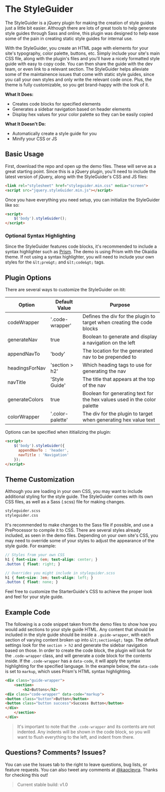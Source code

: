 # The StyleGuider
The StyleGuider is a jQuery plugin for making the creation of style guides just a little bit easier. Although there are lots of great tools to help generate style guides through Sass and online, this plugin was designed to help ease some of the pain in creating static style guides for internal use.

With the StyleGuider, you create an HTML page with elements for your site's typography, color palette, buttons, etc. Simply include your site's main CSS file, along with the plugin's files and you'll have a nicely formatted style guide with easy to copy code. You can then share the guide with the dev team, or even link to a relevant section. The StyleGuider helps alleviate some of the maintainence issues that come with static style guides, since you call your own styles and only write the relevant code once. Plus, the theme is fully customizable, so you get brand-happy with the look of it.

**What It Does:**
- Creates code blocks for specified elements
- Generates a sidebar navigation based on header elements
- Display hex values for your color palette so they can be easily copied

**What It Doesn't Do:**
- Automatically create a style guide for you
- Minify your CSS or JS

## Basic Usage
First, download the repo and open up the demo files. These will serve as a great starting point. Since this is a jQuery plugin, you'll need to include the latest version of jQuery, along with the StyleGuider's CSS and JS files:

```html
<link rel="stylesheet" href="styleguider.min.css" media="screen">
<script src="jquery.styleGuider.min.js"></script>
```

Once you have everything you need setup, you can initialize the StyleGuider like so:
```html
<script>
    $('body').styleGuider();
</script>
```

### Optional Syntax Highlighting
Since the StyleGuider features code blocks, it's recommended to include a syntax highlighter such as [Prism](http://prismjs.com/). The demo is using Prism with the Okaidia theme. If not using a syntax highlighter, you will need to include your own styles for the `&lt;pre&gt;` and `&lt;code&gt;` tags.

## Plugin Options
There are several ways to customize the StyleGuider on itit:

| Option  | Default Value | Purpose |
| ------------- | ------------- | ------------- |
| codeWrapper  | '.code-wrapper'  | Defines the div for the plugin to target when creating the code blocks |
| generateNav  | true  | Boolean to generate and display a navigation on the left |
| appendNavTo | 'body' | The location for the generated nav to be prepended to |
| headingsForNav | 'section > h2' | Which heading tags to use for generating the nav |
| navTitle | 'Style Guide' | The title that appears at the top of the nav |
| generateColors | true | Boolean for generating text for the hex values used in the color palette |
| colorWrapper | '.color-palette' |  The div for the plugin to target when generating hex value text |

Options can be specified when ititializing the plugin:

```html
<script>
    $('body').styleGuider({
      appendNavTo : 'header',
      navTitle : 'Navigation'
    });
</script>
```

## Theme Customization
Although you are loading in your own CSS, you may want to include additional styling for the style guide. The StyleGuider comes with its own CSS files, as well as a Sass (.scss) file for making changes. 

```html
styleguider.scss
styleguider.css
```

It's recommended to make changes to the Sass file if possible, and use a PreProcessor to compile it to CSS.
There are several styles already included, as seen in the demo files. Depending on your own site's CSS, you may need to override some of your styles to adjust the appearance of the style guide. For example:

```scss
// Styles from your own CSS
h1 { font-size: 6em; text-align: center; }
.button { float: right; }

// Overrides you might include in styleguider.scss
h1 { font-size: 3em; text-align: left; }
.button { float: none; }
```

Feel free to customize the StarterGuide's CSS to achieve the proper look and feel for your style guide.

## Example Code
The following is a code snippet taken from the demo files to show how you would add sections to your style guide HTML. Any content that should be included in the style guide should be inside a `.guide-wrapper`, with each section of varying content broken up into `&lt;section&gt;` tags. The default settings look for the `section > h2` and generate the sidebar navigation based on those. In order to create the code block, the plugin will look for the `.code-wrapper` class, and will generate a code block for the contents inside. If the `.code-wrapper` has a `data-code`, it will apply the syntax highlighting for the specified language. In the example below, the `data-code` is set to `markup`, which uses Prism's HTML syntax highlighting.

```html
<div class="guide-wrapper">
	<section>
		<h2>Buttons</h2>
<div class="code-wrapper" data-code="markup">
<button class="button">Button</button>
<button class="button success">Success Button</button>
</div>
	</section>
</div>
```

> It's important to note that the `.code-wrapper` and its contents are not indented. Any indents will be shown in the code block, so you will want to flush everything to the left, and indent from there.

## Questions? Comments? Issues?
You can use the Issues tab to the right to leave questions, bug lists, or feature requests. You can also tweet any comments at [@kaocleyra](http://twitter.com/kaocleyra). Thanks for checking this out!

> Current stable build: v1.0
